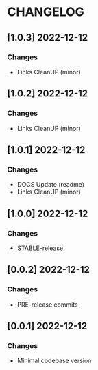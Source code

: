 # CHANGELOG

## [1.0.3] 2022-12-12
### Changes

- Links CleanUP (minor)

## [1.0.2] 2022-12-12
### Changes

- Links CleanUP (minor)

## [1.0.1] 2022-12-12
### Changes

- DOCS Update (readme)
- Links CleanUP (minor)

## [1.0.0] 2022-12-12
### Changes

- STABLE-release

## [0.0.2] 2022-12-12
### Changes

- PRE-release commits

## [0.0.1] 2022-12-12
### Changes

- Minimal codebase version

